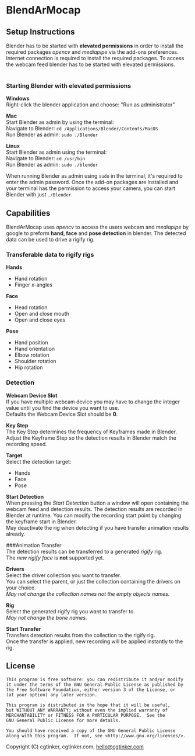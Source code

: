 # BlendArMocap <br>

## Setup Instructions<br>
Blender has to be started with **elevated permissions** in order to install the required packages _opencv_ and _mediapipe_ via the add-ons preferences. 
Internet connection is required to install the required packages. To access the webcam feed blender has to be started with elevated permissions.<br><br>


### Starting Blender with elevated permissions<br>

**Windows**<br>
Right-click the blender application and choose: "Run as administrator"<br>

**Mac**<br>
Start Blender as admin by using the terminal:<br>
Navigate to Blender: `cd /Applications/Blender/Contents/MacOS`<br>
Run Blender as admin: `sudo ./Blender`<br>

**Linux**<br>
Start Blender as admin using the terminal:<br>
Navigate to Blender: `cd /usr/bin`<br>
Run Blender as admin: `sudo ./blender`<br>

When running Blender as admin using `sudo` in the terminal, it's required to enter the admin password. 
Once the add-on packages are installed and your terminal has the permission to access your camera, you can start Blender with just `./Blender`.<br>

## Capabilities<br>
BlendArMocap uses _opencv_ to access the users webcam and _mediapipe_ by google to preform **hand, face** and **pose detection** in blender.
The detected data can be used to drive a rigify rig.<br>

### Transferable data to rigify rigs
**Hands**<br>
- Hand rotation
- Finger x-angles

**Face**<br>
- Head rotation
- Open and close mouth 
- Open and close eyes

**Pose**<br>
- Hand position
- Hand orientation
- Elbow rotation
- Shoulder rotation
- Hip rotation

### Detection<br>
**Webcam Device Slot**<br>
If you have multiple webcam device you may have to change the integer value until you find the device you want to use. <br>
Defaults the Webcam Device Slot should be **0**.

**Key Step**<br>
The Key Step determines the frequency of Keyframes made in Blender.
Adjust the Keyframe Step so the detection results in Blender match the recording speed. <br>

**Target**<br>
Select the detection target:
- Hands
- Face
- Pose

**Start Detection**<br>
When pressing the _Start Detection_ button a window will open containing the webcam feed and detection results.
The detection results are recorded in Blender at runtime. You can modify the recording start point by changing the keyframe start in Blender.<br>
May deactivate the rig when detecting if you have transfer animation results already.

###Animation Transfer<br>
The detection results can be transferred to a generated _rigify_ rig.<br>
The _new rigify face_ is **not** supported yet.<br>

**Drivers**<br>
Select the driver collection you want to transfer.<br>
You can select the parent, or just the collection containing the drivers on your choice.<br>
_May not change the collection names not the empty objects names._<br>

**Rig**<br>
Select the generated rigify rig you want to transfer to.<br>
_May not change the bone names._<br>

**Start Transfer**<br>
Transfers detection results from the collection to the rigify rig.<br>
Once the transfer is applied, new recording will be applied instantly to the rig.<br>

## License
    This program is free software: you can redistribute it and/or modify
    it under the terms of the GNU General Public License as published by
    the Free Software Foundation, either version 3 of the License, or
    (at your option) any later version.

    This program is distributed in the hope that it will be useful,
    but WITHOUT ANY WARRANTY; without even the implied warranty of
    MERCHANTABILITY or FITNESS FOR A PARTICULAR PURPOSE.  See the
    GNU General Public License for more details.

    You should have received a copy of the GNU General Public License
    along with this program.  If not, see <http://www.gnu.org/licenses/>.

Copyright (C) cgtinker, cgtinker.com, hello@cgtinker.com

